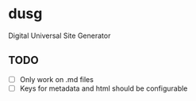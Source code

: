 # dusg
Digital Universal Site Generator

## TODO
- [ ] Only work on .md files
- [ ] Keys for metadata and html should be configurable
